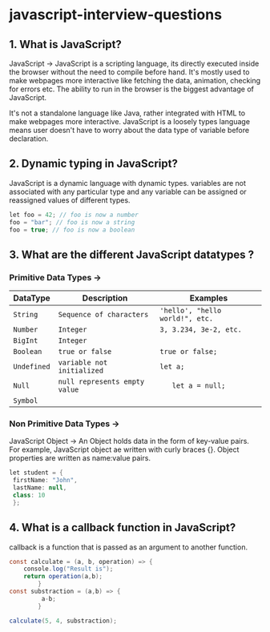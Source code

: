 # javascript-interview-questions

## 1. What is JavaScript?
JavaScript -> JavaScript is a scripting language, its directly executed inside the browser without the need to compile before hand.
It's mostly used to make webpages more interactive like fetching the data, animation, checking for errors etc.
The ability to run in the browser is the biggest advantage of JavaScript.

It's not a standalone language like Java, rather integrated with HTML to make webpages more interactive. 
JavaScript is a loosely types language means user doesn't have to worry about the data type of variable before declaration.

## 2. Dynamic typing in JavaScript?
JavaScript is a dynamic language with dynamic types. variables are not associated with any particular type and any variable can be assigned or reassigned values of different types.
```java
let foo = 42; // foo is now a number
foo = "bar"; // foo is now a string
foo = true; // foo is now a boolean
```

## 3. What are the different JavaScript datatypes ?

### Primitive Data Types ->

| DataType    | Description                   | Examples                        | 
|-------------|-------------------------------|---------------------------------| 
| `String`    | `Sequence of characters`      | `'hello', "hello world!", etc.` |
| `Number`    | `Integer`                     | `3, 3.234, 3e-2, etc.`          | 
| `BigInt`    | `Integer`                     |                                 | 
| `Boolean`   | `true or false`               | `true or false;`                | 
| `Undefined` | `variable not initialized`    | `let a;`                        |
| `Null`      | `null represents empty value` | `	let a = null;`                | 
| `Symbol`    |                               |                                 | 

### Non Primitive Data Types ->
 JavaScript Object -> An Object holds data in the form of key-value pairs. For example,
JavaScript object ae written with curly braces {}. Object properties are written as name:value pairs.
```java 
let student = {
 firstName: "John",
 lastName: null,
 class: 10
 };
```

## 4. What is a callback function in JavaScript?
callback is a function that is passed as an argument to another function.
```java 
const calculate = (a, b, operation) => {
    console.log("Result is");
    return operation(a,b);
        }
const substraction = (a,b) => {
         a-b;
        }

calculate(5, 4, substraction);
```